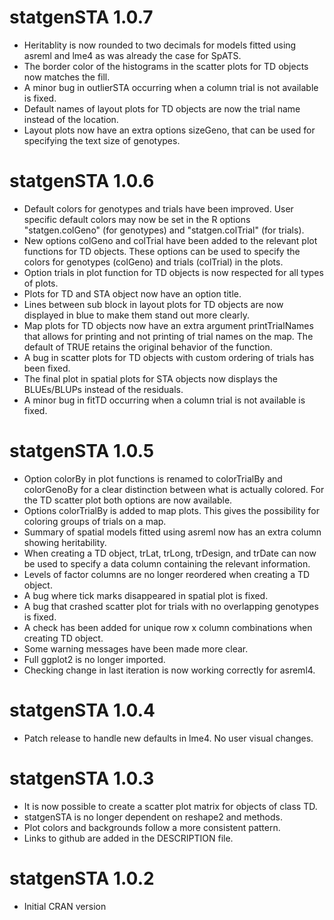 # statgenSTA 1.0.7

* Heritablity is now rounded to two decimals for models fitted using asreml and lme4 as was already the case for SpATS.
* The border color of the histograms in the scatter plots for TD objects now matches the fill.
* A minor bug in outlierSTA occurring when a column trial is not available is fixed.
* Default names of layout plots for TD objects are now the trial name instead of the location.
* Layout plots now have an extra options sizeGeno, that can be used for specifying the text size of genotypes.

# statgenSTA 1.0.6

* Default colors for genotypes and trials have been improved. User specific default colors may now be set in the R options "statgen.colGeno" (for genotypes) and "statgen.colTrial" (for trials).
* New options colGeno and colTrial have been added to the relevant plot functions for TD objects. These options can be used to specify the colors for genotypes (colGeno) and trials (colTrial) in the plots.
* Option trials in plot function for TD objects is now respected for all types of plots.
* Plots for TD and STA object now have an option title.
* Lines between sub block in layout plots for TD objects are now displayed in blue to make them stand out more clearly.
* Map plots for TD objects now have an extra argument printTrialNames that allows for printing and not printing of trial names on the map. The default of TRUE retains the original behavior of the function.
* A bug in scatter plots for TD objects with custom ordering of trials has been fixed.
* The final plot in spatial plots for STA objects now displays the BLUEs/BLUPs instead of the residuals.
* A minor bug in fitTD occurring when a column trial is not available is fixed.

# statgenSTA 1.0.5

* Option colorBy in plot functions is renamed to colorTrialBy and colorGenoBy for a clear distinction between what is actually colored. For the TD scatter plot both options are now available.
* Options colorTrialBy is added to map plots. This gives the possibility for coloring groups of trials on a map.
* Summary of spatial models fitted using asreml now has an extra column showing heritability.
* When creating a TD object, trLat, trLong, trDesign, and trDate can now be used to specify a data column containing the relevant information. 
* Levels of factor columns are no longer reordered when creating a TD object. 
* A bug where tick marks disappeared in spatial plot is fixed.
* A bug that crashed scatter plot for trials with no overlapping genotypes is fixed.
* A check has been added for unique row x column combinations when creating TD object.
* Some warning messages have been made more clear.
* Full ggplot2 is no longer imported.
* Checking change in last iteration is now working correctly for asreml4.

# statgenSTA 1.0.4

* Patch release to handle new defaults in lme4. No user visual changes.

# statgenSTA 1.0.3

* It is now possible to create a scatter plot matrix for objects of class TD.
* statgenSTA is no longer dependent on reshape2 and methods.
* Plot colors and backgrounds follow a more consistent pattern.
* Links to github are added in the DESCRIPTION file.

# statgenSTA 1.0.2

* Initial CRAN version
